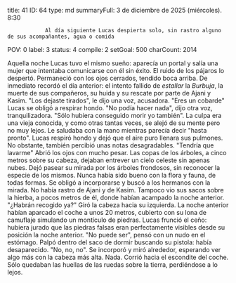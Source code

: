 title:          41
ID:             64
type:           md
summaryFull:    3 de diciembre de 2025 (miércoles). 8:30
                
                Al día siguiente Lucas despierta solo, sin rastro alguno de sus acompañantes, agua o comida
POV:            0
label:          3
status:         4
compile:        2
setGoal:        500
charCount:      2014


Aquella noche Lucas tuvo el mismo sueño: aparecía un portal y salía una mujer que intentaba comunicarse con él sin éxito.
El ruido de los pájaros lo despertó. Permaneció con los ojos cerrados, tendido boca arriba. De inmediato recordó el día anterior: el intento fallido de *estallar* la *Burbuja*, la muerte de sus compañeros, su huida y su rescate por parte de Ajani y Kasim.
"Los dejaste tirados", le dijo una voz, acusadora. "Eres un cobarde"
Lucas se obligó a respirar hondo.
"No podía hacer nada", dijo otra voz, tranquilizadora. "Sólo hubiera conseguido morir yo también".
La culpa era una vieja conocida, y como otras tantas veces, se alejó de su mente pero no muy lejos. Le saludaba con la mano mientras parecía decir "hasta pronto".
Lucas respiró hondo y dejó que el aire puro llenara sus pulmones. No obstante, también percibió unas notas desagradables.
"Tendría que lavarme"
Abrió los ojos con mucho pesar. Las copas de los árboles, a cinco metros sobre su cabeza, dejaban entrever un cielo celeste sin apenas nubes. Dejó pasear su mirada por los árboles frondosos, sin reconocer la especie de los mismos. Nunca había sido bueno con la flora y fauna, de todas formas.
Se obligó a incorporarse y buscó a los hermanos con la mirada.
No había rastro de Ajani y de Kasim. Tampoco vio sus sacos sobre la hierba, a pocos metros de él, donde habían acampado la noche anterior.
"¿Habrán recogido ya?"
Giró la cabeza hacia su izquierda. La noche anterior habían aparcado el coche a unos 20 metros, cubierto con su lona de camuflaje simulando un montículo de piedras.
Lucas frunció el ceño: hubiera jurado que las piedras falsas eran perfectamente visibles desde su posición la noche anterior.
"No puede ser", pensó con un nudo en el estómago.
Palpó dentro del saco de dormir buscando su pistola: había desaparecido.
"No, no, no".
Se incorporó y miró alrededor, esperando ver algo más con la cabeza más alta.
Nada.
Corrió hacia el escondite del coche.
Sólo quedaban las huellas de las ruedas sobre la tierra, perdiéndose a lo lejos.